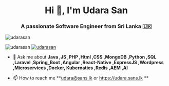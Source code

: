 <h1 align="center">Hi 👋, I'm Udara San</h1>
<h3 align="center">A passionate Software Engineer from Sri Lanka 🇱🇰</h3>

<p align="left"> <img src="https://komarev.com/ghpvc/?username=udarasan&label=Profile%20views&color=0e75b6&style=flat" alt="udarasan" /> </p>

<p><img align="left" src="https://github-readme-stats.vercel.app/api/top-langs?username=udarasan&show_icons=true&locale=en&layout=compact" alt="udarasan" /></p>

<p align="left"> <a href="https://twitter.com/udarasan" target="blank"><img src="https://img.shields.io/twitter/follow/udarasan?logo=twitter&style=for-the-badge" alt="udarasan" /></a> </p>

- 💬 Ask me about **Java ,JS ,PHP ,Html ,CSS ,MongoDB ,Python ,SQL ,Laravel ,Spring_Boot ,Angular ,React-Native ,ExpressJS ,Wordpress ,Microservices ,Docker, Kubernaties ,Redis ,AEM ,AI**

- 📫 How to reach me **udara@sans.lk or https://udara.sans.lk **




